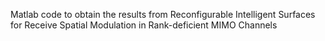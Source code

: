 Matlab code to obtain the results from Reconfigurable Intelligent Surfaces for Receive Spatial Modulation in Rank-deficient MIMO Channels

